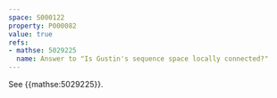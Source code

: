 ```yaml
---
space: S000122
property: P000082
value: true
refs:
- mathse: 5029225
  name: Answer to "Is Gustin's sequence space locally connected?"
---
```


See {{mathse:5029225}}.
